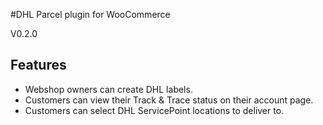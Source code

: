 #DHL Parcel plugin for WooCommerce

V0.2.0

## Features

- Webshop owners can create DHL labels.
- Customers can view their Track & Trace status on their account page.
- Customers can select DHL ServicePoint locations to deliver to.
